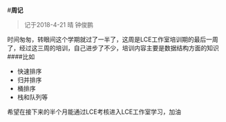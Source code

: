 #**周记**  
>记于2018-4-21 晴 钟俊鹏  

时间匆匆，转眼间这个学期就过了一半了，这周是LCE工作室培训期的最后一周了，经过这三周的培训，自己进步了不少，培训内容主要是数据结构方面的知识   
####比如
- 快速排序
- 归并排序
- 桶排序
- 栈和队列等  


希望在接下来的半个月能通过LCE考核进入LCE工作室学习，加油  
